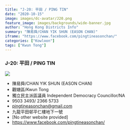 ```yaml
---
title: "J-20: 平田 / PING TIN"
date: "2020-10-15"
image: images/dc-avatar/J20.png
feature_image: images/backgrounds/wide-banner.jpg
author: "Hong Kong Districts Info"
summary: "陳易舜/CHAN YIK SHUN (EASON CHAN)"
iframe: "https://www.facebook.com/pingtineasonchan/"
categories: ["Kowloon"]
tags: ["Kwun Tong"]
---
```


### J-20: 平田 / PING TIN  
![](/images/dc-avatar/J20.png)  

 - 陳易舜/CHAN YIK SHUN (EASON CHAN)  
 - 觀塘區/Kwun Tong  
 - 獨立民主派區議員 Independent Democracy Councillor/NA  
 - 9503 3493/ 2366 5733  
 - pingtineasonchan@gmail.com  
 - 九龍平田邨平仁樓地下一號  
 - [No other website provided]  
 - https://www.facebook.com/pingtineasonchan/
